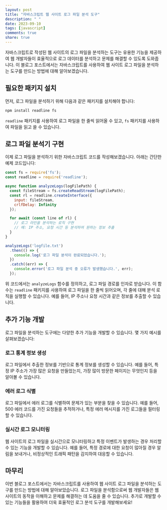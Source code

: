 ```yaml
---
layout: post
title: "자바스크립트 웹 사이트 로그 파일 분석 도구"
description: " "
date: 2023-09-10
tags: [javascript]
comments: true
share: true
---
```


자바스크립트로 작성된 웹 사이트의 로그 파일을 분석하는 도구는 유용한 기능을 제공하여 웹 개발자들이 효율적으로 로그 데이터를 분석하고 문제를 해결할 수 있도록 도와줍니다. 이 블로그 포스트에서는 자바스크립트를 사용하여 웹 사이트 로그 파일을 분석하는 도구를 만드는 방법에 대해 알아보겠습니다.

## 필요한 패키지 설치

먼저, 로그 파일을 분석하기 위해 다음과 같은 패키지를 설치해야 합니다:

```javascript
npm install readline fs
```

`readline` 패키지를 사용하여 로그 파일을 한 줄씩 읽어올 수 있고, `fs` 패키지를 사용하여 파일을 읽고 쓸 수 있습니다.

## 로그 파일 분석기 구현

이제 로그 파일을 분석하기 위한 자바스크립트 코드를 작성해보겠습니다. 아래는 간단한 예제 코드입니다:

```javascript
const fs = require('fs');
const readline = require('readline');

async function analyzeLogs(logFilePath) {
  const fileStream = fs.createReadStream(logFilePath);
  const rl = readline.createInterface({
    input: fileStream,
    crlfDelay: Infinity
  });

  for await (const line of rl) {
    // 로그 라인을 분석하는 로직 구현
    // 예: IP 주소, 요청 시간 등 분석하여 원하는 정보 추출
  }
}

analyzeLogs('logfile.txt')
  .then(() => {
    console.log('로그 파일 분석이 완료되었습니다.');
  })
  .catch((err) => {
    console.error('로그 파일 분석 중 오류가 발생했습니다.', err);
  });
```

위 코드에서는 `analyzeLogs` 함수를 정의하고, 로그 파일 경로를 인자로 받습니다. 이 함수는 `readline` 패키지를 사용하여 로그 파일을 한 줄씩 읽어오며, 각 줄에 대해 분석 로직을 실행할 수 있습니다. 예를 들어, IP 주소나 요청 시간과 같은 정보를 추출할 수 있습니다.

## 추가 기능 개발

로그 파일을 분석하는 도구에는 다양한 추가 기능을 개발할 수 있습니다. 몇 가지 예시를 살펴보겠습니다:

### 로그 통계 정보 생성

로그 파일에서 추출한 정보를 기반으로 통계 정보를 생성할 수 있습니다. 예를 들어, 특정 IP 주소가 가장 많은 요청을 만들었는지, 가장 많이 방문한 페이지는 무엇인지 등을 알아볼 수 있습니다.

### 에러 로그 식별

로그 파일에서 에러 로그를 식별하여 문제가 있는 부분을 찾을 수 있습니다. 예를 들어, 500 에러 코드를 가진 요청들을 추적하거나, 특정 에러 메시지를 가진 로그들을 필터링할 수 있습니다.

### 실시간 로그 모니터링

웹 사이트의 로그 파일을 실시간으로 모니터링하고 특정 이벤트가 발생하는 경우 처리할 수 있는 기능을 개발할 수 있습니다. 예를 들어, 특정 경로에 대한 요청이 많아질 경우 알림을 보내거나, 비정상적인 트래픽 패턴을 감지하여 대응할 수 있습니다.

## 마무리

이번 블로그 포스트에서는 자바스크립트를 사용하여 웹 사이트 로그 파일을 분석하는 도구를 만드는 방법에 대해 알아보았습니다. 로그 파일을 분석함으로써 웹 개발자들은 웹 사이트의 동작을 이해하고 문제를 해결하는 데 도움을 줄 수 있습니다. 추가로 개발할 수 있는 기능들을 활용하여 더욱 효율적인 로그 분석 도구를 개발해보세요!